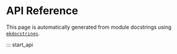 # API Reference

This page is automatically generated from module docstrings using
[`mkdocstrings`](https://mkdocstrings.github.io/).

::: start_api
